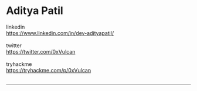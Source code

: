 # Aditya Patil 

<div id="main-div">
 
<div class="child-div">
    linkedin <br> <a href="https://www.linkedin.com/in/dev-adityapatil/" target="_blank">https://www.linkedin.com/in/dev-adityapatil/</a>
</div>
 <br>
<div class="child-div">
    twitter  <br> <a href="https://twitter.com/0xVulcan" target="_blank">https://twitter.com/0xVulcan</a>
</div>
 <br>
<div class="child-div">
    tryhackme  <br> <a href="https://tryhackme.com/p/0xVulcan" target="_blank">https://tryhackme.com/p/0xVulcan</a>
</div>
 
</div>
<br>

---

<br>
 <script src="https://tryhackme.com/badge/461684"></script>
 
<style>
#downloads {
display : none;
}


</style>
